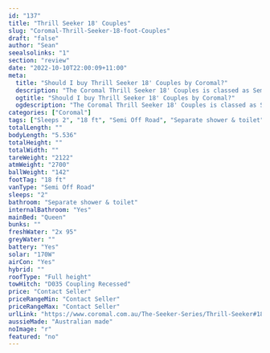```yaml
---
id: "137"
title: "Thrill Seeker 18' Couples"
slug: "Coromal-Thrill-Seeker-18-foot-Couples"
draft: "false"
author: "Sean"
seealsolinks: "1"
section: "review"
date: "2022-10-10T22:00:09+11:00"
meta:
  title: "Should I buy Thrill Seeker 18' Couples by Coromal?"
  description: "The Coromal Thrill Seeker 18' Couples is classed as Semi Off Road, and sleeps 2 people. It is Australian made and comes in at 18 ft. It generally has Separate shower & toilet."
  ogtitle: "Should I buy Thrill Seeker 18' Couples by Coromal?"
  ogdescription: "The Coromal Thrill Seeker 18' Couples is classed as Semi Off Road, and sleeps 2 people. It is Australian made and comes in at 18 ft. It generally has Separate shower & toilet."
categories: ["Coromal"]
tags: ["Sleeps 2", "18 ft", "Semi Off Road", "Separate shower & toilet", "Full height", "Price Unknown", "Australian made"]
totalLength: ""
bodyLength: "5.536"
totalHeight: ""
totalWidth: ""
tareWeight: "2122"
atmWeight: "2700"
ballWeight: "142"
footTag: "18 ft"
vanType: "Semi Off Road"
sleeps: "2"
bathroom: "Separate shower & toilet"
internalBathroom: "Yes"
mainBed: "Queen"
bunks: ""
freshWater: "2x 95"
greyWater: ""
battery: "Yes"
solar: "170W"
airCon: "Yes"
hybrid: ""
roofType: "Full height"
towHitch: "D035 Coupling Recessed"
price: "Contact Seller"
priceRangeMin: "Contact Seller"
priceRangeMax: "Contact Seller"
urlLink: "https://www.coromal.com.au/The-Seeker-Series/Thrill-Seeker#18-couples-173"
aussieMade: "Australian made"
noImage: "r"
featured: "no"
---
```

